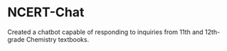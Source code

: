 # NCERT-Chat
 Created a chatbot capable of responding to inquiries from 11th and 12th-grade Chemistry textbooks.
